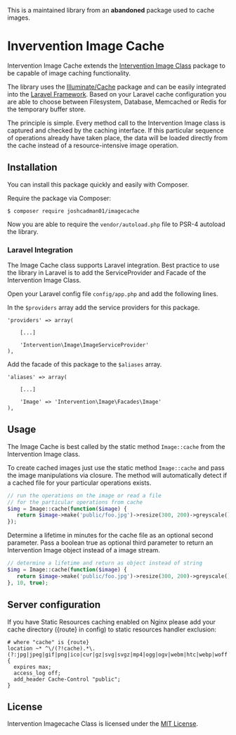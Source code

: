 This is a maintained library from an **abandoned** package used to cache images.

# Invervention Image Cache

Intervention Image Cache extends the [Intervention Image Class](https://github.com/Intervention/image/) package to be capable of image caching functionality.

The library uses the [Illuminate/Cache](https://github.com/illuminate/cache/) package and can be easily integrated into the [Laravel Framework](https://laravel.com/). Based on your Laravel cache configuration you are able to choose between Filesystem, Database, Memcached or Redis for the temporary buffer store.

The principle is simple. Every method call to the Intervention Image class is captured and checked by the caching interface. If this particular sequence of operations already have taken place, the data will be loaded directly from the cache instead of a resource-intensive image operation.

## Installation

You can install this package quickly and easily with Composer.

Require the package via Composer:

    $ composer require joshcadman01/imagecache

Now you are able to require the `vendor/autoload.php` file to PSR-4 autoload the library.

### Laravel Integration

The Image Cache class supports Laravel integration. Best practice to use the library in Laravel is to add the ServiceProvider and Facade of the Intervention Image Class.

Open your Laravel config file `config/app.php` and add the following lines.

In the `$providers` array add the service providers for this package.

    'providers' => array(

        [...]

        'Intervention\Image\ImageServiceProvider'
    ),

Add the facade of this package to the `$aliases` array.

    'aliases' => array(

        [...]

        'Image' => 'Intervention\Image\Facades\Image'
    ),

## Usage

The Image Cache is best called by the static method `Image::cache` from the Intervention Image class.

To create cached images just use the static method `Image::cache` and pass the image manipulations via closure. The method will automatically detect if a cached file for your particular operations exists.

```php
// run the operations on the image or read a file
// for the particular operations from cache
$img = Image::cache(function($image) {
   return $image->make('public/foo.jpg')->resize(300, 200)->greyscale();
});
```

Determine a lifetime in minutes for the cache file as an optional second parameter. Pass a boolean true as optional third parameter to return an Intervention Image object instead of a image stream.

```php
// determine a lifetime and return as object instead of string
$img = Image::cache(function($image) {
   return $image->make('public/foo.jpg')->resize(300, 200)->greyscale();
}, 10, true);
```

## Server configuration

If you have Static Resources caching enabled on Nginx please add your cache directory ({route} in config) to static resources handler exclusion:

```
# where "cache" is {route}
location ~* ^\/(?!cache).*\.(?:jpg|jpeg|gif|png|ico|cur|gz|svg|svgz|mp4|ogg|ogv|webm|htc|webp|woff|woff2)$ {
  expires max;
  access_log off;
  add_header Cache-Control "public";
}
```

## License

Intervention Imagecache Class is licensed under the [MIT License](http://opensource.org/licenses/MIT).
